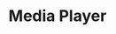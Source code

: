 ---
title: Media Player
categories: [Streaming, Media3, ExoPlayer]
image: ./media/screenshot.webp
description: A video player using Media3 (ExoPlayer), which prepares and plays media from a variety of sources.
download_url: https://mdalbinhossain.github.io/Media/app-release.apk
external_url: https://mdalbinhossain.github.io/Media/
---
